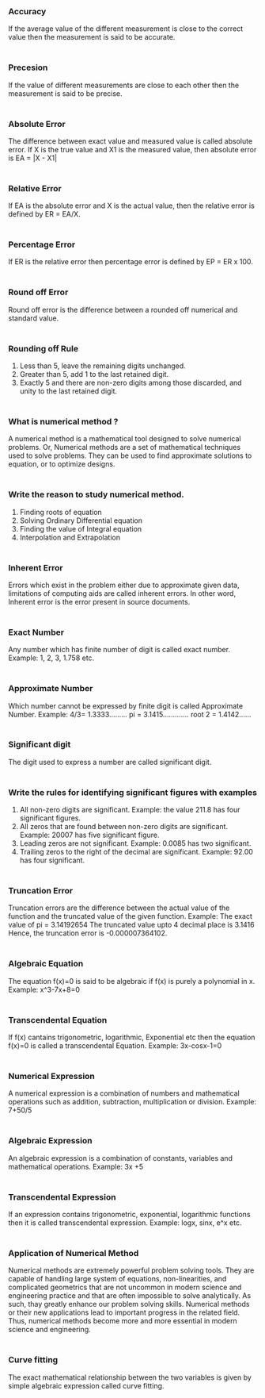### **<br/>Accuracy**
If the average value of the different measurement is close to the correct value then the measurement is said to be accurate.

### **<br/>Precesion**
If the value of different measurements are close to each other then the measurement is said to be precise.

### **<br/>Absolute Error**
The difference between exact value and measured value is called absolute error.
If X is the true value and X1 is the measured value, then absolute error is EA = |X - X1|

### **<br/>Relative Error**
If EA is the absolute error and X is the actual value, then the relative error is defined by ER = EA/X.

### **<br/>Percentage Error**
If ER is the relative error then percentage error is defined by EP = ER x 100.

### **<br/>Round off Error**
Round off error is the difference between a rounded off numerical and standard value.

### **<br/>Rounding off Rule**
1. Less than 5, leave the remaining digits unchanged.
2. Greater than 5, add 1 to the last retained digit.
3. Exactly 5 and there are non-zero digits among those discarded, and unity to the last retained digit.

### **<br/>What is numerical method ?**
A numerical method is a mathematical tool designed to solve numerical problems.
Or, Numerical methods are a set of mathematical techniques used to solve problems. They can be used to find approximate solutions to equation, or to optimize designs.

### **<br/>Write the reason to study numerical method.**
1. Finding roots of equation
2. Solving Ordinary Differential equation
3. Finding the value of Integral equation
4. Interpolation and Extrapolation

### **<br/>Inherent Error**
Errors which exist in the problem either due to approximate given data, limitations of computing aids are called inherent errors.
In other word, Inherent error is the error present in source documents.

### **<br/>Exact Number**
Any number which has finite number of digit is called exact number.
Example: 1, 2, 3, 1.758 etc.

### **<br/>Approximate Number**
Which number cannot be expressed by finite digit is called Approximate Number.
Example: 4/3= 1.3333.........
pi = 3.1415.............
root 2 = 1.4142......

### **<br/>Significant digit**
The digit used to express a number are called significant digit.

### **<br/>Write the rules for identifying significant figures with examples**
1. All non-zero digits are significant.
Example: the value 211.8 has four significant figures.
2. All zeros that are found between non-zero digits are significant.
Example: 20007 has five significant figure.
3. Leading zeros are not significant.
Example: 0.0085 has two significant.
4. Trailing zeros to the right of the decimal are significant.
Example: 92.00 has four significant.

### **<br/>Truncation Error**
Truncation errors are the difference between the actual value of the function and the truncated value of the given function.
Example: The exact value of pi = 3.14192654
The truncated value upto 4 decimal place is 3.1416
Hence, the truncation error is -0.000007364102.

### **<br/>Algebraic Equation**
The equation f(x)=0 is said to be algebraic if f(x) is purely a polynomial in x.
Example: x^3-7x+8=0

### **<br/>Transcendental Equation**
If f(x) cantains trigonometric, logarithmic, Exponential etc then the equation f(x)=0 is called a transcendental Equation.
Example: 3x-cosx-1=0

### **<br/>Numerical Expression**
A numerical expression is a combination of numbers and mathematical operations such as addition, subtraction, multiplication or division.
Example: 7+50/5

### **<br/>Algebraic Expression**
An algebraic expression is a combination of constants, variables and mathematical operations.
Example: 3x +5

### **<br/>Transcendental Expression**
If an expression contains trigonometric, exponential, logarithmic functions then it is called transcendental expression.
Example: logx, sinx, e^x etc.

### **<br/>Application of Numerical Method**
Numerical methods are extremely powerful problem solving tools. They are capable of handling large system of equations, non-linearities, and complicated geometrics that are not uncommon in modern science and engineering practice and that are often impossible to solve analytically. As such, thay greatly enhance our problem solving skills. Numerical methods or their new applications lead to important progress in the related field. Thus, numerical methods become more and more essential in modern science and engineering.

### **<br/>Curve fitting**
The exact mathematical relationship between the two variables is given by simple algebraic expression called curve fitting.
